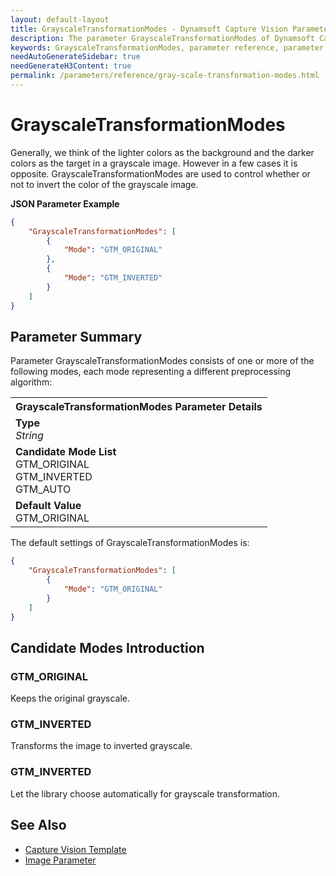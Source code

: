 ```yaml
---
layout: default-layout
title: GrayscaleTransformationModes - Dynamsoft Capture Vision Parameters
description: The parameter GrayscaleTransformationModes of Dynamsoft Capture Vision is for controlling the inversion of colors in grayscale image.
keywords: GrayscaleTransformationModes, parameter reference, parameter
needAutoGenerateSidebar: true
needGenerateH3Content: true
permalink: /parameters/reference/gray-scale-transformation-modes.html
---
```



# GrayscaleTransformationModes

Generally, we think of the lighter colors as the background and the darker colors as the target in a grayscale image. However in a few cases it is opposite. GrayscaleTransformationModes are used to control whether or not to invert the color of the grayscale image.

**JSON Parameter Example**   
```json
{
    "GrayscaleTransformationModes": [
        {
            "Mode": "GTM_ORIGINAL"
        },
        {
            "Mode": "GTM_INVERTED" 
        }
    ]
}
```

## Parameter Summary
Parameter GrayscaleTransformationModes consists of one or more of the following modes, each mode representing a different preprocessing algorithm:

<table style = "text-align:left">
    <tr>
        <th>GrayscaleTransformationModes Parameter Details</th>
    </tr>
    <tr>
        <td><b>Type</b><br><i>String</i>
        </td>
    </tr>
    <tr>
        <td><b>Candidate Mode List</b><br>GTM_ORIGINAL
            <br>GTM_INVERTED
            <br>GTM_AUTO
        </td>
    </tr>
    <tr>
        <td><b>Default Value</b><br>GTM_ORIGINAL
        </td>
    </tr>
    
</table>

The default settings of GrayscaleTransformationModes is:

```json
{
    "GrayscaleTransformationModes": [
        {
            "Mode": "GTM_ORIGINAL" 
        }
    ]
}
```


## Candidate Modes Introduction

### GTM_ORIGINAL

Keeps the original grayscale.

### GTM_INVERTED

Transforms the image to inverted grayscale.

### GTM_INVERTED

Let the library choose automatically for grayscale transformation.

## See Also
- [Capture Vision Template]()
- [Image Parameter]() 